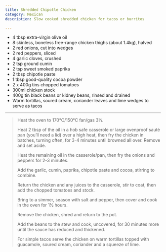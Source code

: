```yaml
---
title: Shredded Chipotle Chicken
category: Mexican
description: Slow cooked shredded chicken for tacos or burritos

---
```


* 4 tbsp extra-virgin olive oil
* 8 skinless, boneless free-range chicken thighs (about 1.4kg), halved
* 2 red onions, cut into wedges
* 2 red peppers, sliced
* 4 garlic cloves, crushed
* 2 tsp ground cumin
* 2 tsp sweet smoked paprika
* 2 tbsp chipotle paste
* 1 tbsp good-quality cocoa powder
* 2 x 400g tins chopped tomatoes
* 300ml chicken stock
* 400g tin black beans or kidney beans, rinsed and drained
* Warm tortillas, soured cream, coriander leaves and lime wedges to serve as tacos

---

> Heat the oven to 170°C/150°C fan/gas 3½.
> 
> Heat 2 tbsp of the oil in a hob safe casserole or large ovenproof sauté pan (you’ll need a lid) over a high heat, then fry the chicken in batches, turning often, for 3-4 minutes until browned all over. Remove and set aside.
> 
> Heat the remaining oil in the casserole/pan, then fry the onions and peppers for 2-3 minutes.
> 
> Add the garlic, cumin, paprika, chipotle paste and cocoa, stirring to combine.
> 
> Return the chicken and any juices to the casserole, stir to coat, then add the chopped tomatoes and stock. 
> 
> Bring to a simmer, season with salt and pepper, then cover and cook in the oven for 1½ hours.
> 
> Remove the chicken, shred and return to the pot. 
> 
> Add the beans to the stew and cook, uncovered, for 30 minutes more until the sauce has reduced and thickened.
> 
> For simple tacos serve the chicken on warm tortillas topped with guacamole, soured cream, coriander and a squeeze of lime.
